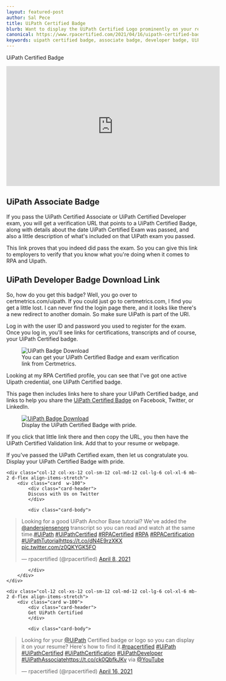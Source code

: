 ```yaml
---
layout: featured-post
author: Sal Pece
title: UiPath Certified Badge
blurb: Want to display the UiPath Certified Logo prominently on your resume or webpage? Here's where to download it and how to get the validation link.
canonical: https://www.rpacertified.com/2021/04/16/uipath-certified-badge-associate-developer.html
keywords: uipath certified badge, associate badge, developer badge, UiPath Associate Badge, UiPath Developer Badge, RPA Certified Badge
---
```


 UiPath Certified Badge

<div class="embed-responsive embed-responsive-16by9">
<iframe src="https://www.youtube.com/embed/g_ogfSnKxQ0" allow="accelerometer; autoplay; clipboard-write; encrypted-media; gyroscope; picture-in-picture" allowfullscreen="" width="560" height="315" frameborder="0"></iframe>
</div>

## UiPath Associate Badge

If you pass the UiPath Certified Associate or UiPath Certified Developer exam, you will get a verification URL that points to a UiPath Certified Badge, along with details about the date UiPath Certified Exam was passed, and also a little description of what's included on that UiPath exam you passed.

This link proves that you indeed did pass the exam. So you can give this link to employers to verify that you know what you're doing when it comes to RPA and Uipath. 

## UiPath Developer Badge Download Link

So, how do you get this badge? Well, you go over to certmetrics.com/uipath. If you could just go to certmetrics.com, I find you get a little lost. I can never find the login page there, and it looks like there's a new redirect to another domain. So make sure UiPath is part of the URI.

Log in with the user ID and password you used to register for the exam. Once you log in, you'll see links for certifications, transcripts and of course, your UiPath Certified badge.  

<figure class="figure">
  <img src="https://www.rpacertified.com/assets/uipath-certification-Badge-download.gif" alt="UiPath Badge Download" class="img-fluid mx-auto d-block img-thumbnail rounded ">
  <figcaption class="figure-caption">You can get your UiPath Certified Badge and exam verification link from Certmetrics.</figcaption>
</figure>

Looking at my RPA Certified profile, you can see that I've got one active Uipath credential, one UiPath Certified badge.

This page then includes links here to share your UiPath Certified badge, and links to help you share the <a href="https://www.rpacertified.com//2021/03/29/uipath-certification-logo.html">UiPath Certified Badge</a> on Facebook, Twitter, or LinkedIn. 

<figure class="figure">
  <a href="https://www.certmetrics.com/uipath/public/badge.aspx?i=1&t=c&d=2020-09-05&ci=UIP00133983">
  <img src="https://www.rpacertified.com/assets/uipath-certified-logo.png" alt="UiPath Badge Download" class="img-fluid mx-auto d-block img-thumbnail rounded ">
  </a>
  <figcaption class="figure-caption">Display the UiPath Certified Badge with pride.</figcaption>
</figure>

If you click that little link there and then copy the URL, you then have the UiPath Certified Validation link. Add that to your resume or webpage.

If you've passed the UiPath Certified exam, then let us congratulate you. Display your UiPath Certified Badge with pride.

<div class="row">
	
    <div class="col-12 col-xs-12 col-sm-12 col-md-12 col-lg-6 col-xl-6 mb-2 d-flex align-items-stretch">
        <div class="card  w-100">
            <div class="card-header">
            Discuss with Us on Twitter
            </div>

            <div class="card-body">
<!-- **************************** -->       


<blockquote class="twitter-tweet"><p lang="en" dir="ltr">Looking for a good UiPath Anchor Base tutorial? We&#39;ve added the <a href="https://twitter.com/andersjensenorg?ref_src=twsrc%5Etfw">@andersjensenorg</a> transcript so you can read and watch at the same time.<a href="https://twitter.com/hashtag/UiPath?src=hash&amp;ref_src=twsrc%5Etfw">#UiPath</a> <a href="https://twitter.com/hashtag/UiPathCertified?src=hash&amp;ref_src=twsrc%5Etfw">#UiPathCertified</a> <a href="https://twitter.com/hashtag/RPACertified?src=hash&amp;ref_src=twsrc%5Etfw">#RPACertified</a> <a href="https://twitter.com/hashtag/RPA?src=hash&amp;ref_src=twsrc%5Etfw">#RPA</a> <a href="https://twitter.com/hashtag/RPACertification?src=hash&amp;ref_src=twsrc%5Etfw">#RPACertification</a> <a href="https://twitter.com/hashtag/UiPathTutorial?src=hash&amp;ref_src=twsrc%5Etfw">#UiPathTutorial</a><a href="https://t.co/dN4E9rzXKX">https://t.co/dN4E9rzXKX</a> <a href="https://t.co/z0QKYGK5FO">pic.twitter.com/z0QKYGK5FO</a></p>&mdash; rpacertified (@rpacertified) <a href="https://twitter.com/rpacertified/status/1380133641003614211?ref_src=twsrc%5Etfw">April 8, 2021</a></blockquote> <script async src="https://platform.twitter.com/widgets.js" charset="utf-8"></script>



<!-- **************************** -->   
            
            
            </div>
        </div>
    </div>
	
	<div class="col-12 col-xs-12 col-sm-12 col-md-12 col-lg-6 col-xl-6 mb-2 d-flex align-items-stretch">
        <div class="card w-100">
            <div class="card-header">
            Get UiPath Certified
            </div>

            <div class="card-body">
<blockquote class="twitter-tweet"><p lang="en" dir="ltr">Looking for your <a href="https://twitter.com/UiPath?ref_src=twsrc%5Etfw">@UiPath</a> Certified badge or logo so you can display it on your resume? Here&#39;s how to find it.<a href="https://twitter.com/hashtag/rpacertified?src=hash&amp;ref_src=twsrc%5Etfw">#rpacertified</a> <a href="https://twitter.com/hashtag/UiPath?src=hash&amp;ref_src=twsrc%5Etfw">#UiPath</a> <a href="https://twitter.com/hashtag/UiPathCertified?src=hash&amp;ref_src=twsrc%5Etfw">#UiPathCertified</a> <a href="https://twitter.com/hashtag/UiPathCertification?src=hash&amp;ref_src=twsrc%5Etfw">#UiPathCertification</a> <a href="https://twitter.com/hashtag/UiPathDeveloper?src=hash&amp;ref_src=twsrc%5Etfw">#UiPathDeveloper</a> <a href="https://twitter.com/hashtag/UiPathAssociate?src=hash&amp;ref_src=twsrc%5Etfw">#UiPathAssociate</a><a href="https://t.co/ck0QbfkJKv">https://t.co/ck0QbfkJKv</a> via <a href="https://twitter.com/YouTube?ref_src=twsrc%5Etfw">@YouTube</a></p>&mdash; rpacertified (@rpacertified) <a href="https://twitter.com/rpacertified/status/1383047444041244690?ref_src=twsrc%5Etfw">April 16, 2021</a></blockquote> <script async src="https://platform.twitter.com/widgets.js" charset="utf-8"></script> 
            </div>
        </div>
    </div>
	
</div>
